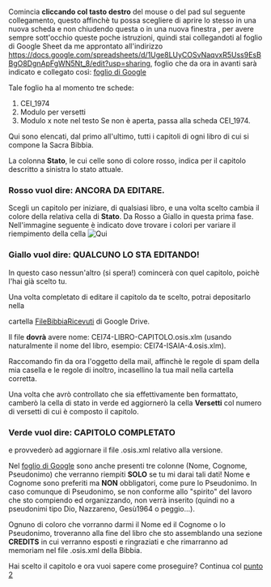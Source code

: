 Comincia **cliccando col tasto destro** del mouse o del pad sul seguente collegamento, questo affinchè tu possa scegliere di 
aprire lo stesso in una nuova scheda e non chiudendo questa o in una nuova finestra , per avere sempre sott'occhio queste
poche istruzioni, quindi stai collegandoti al foglio di Google Sheet da me approntato all'indirizzo
https://docs.google.com/spreadsheets/d/1Uge8LUyCOSvNaqvxR5Uss9EsBBgO8DgnApFgWN5Nt_8/edit?usp=sharing, foglio che da ora in avanti 
sarà indicato e collegato così: [foglio di Google](https://docs.google.com/spreadsheets/d/1Uge8LUyCOSvNaqvxR5Uss9EsBBgO8DgnApFgWN5Nt_8/edit?usp=sharing)

Tale foglio ha al momento tre schede:
1. CEI_1974
2. Modulo per versetti
3. Modulo x note nel testo
Se non è aperta, passa alla scheda CEI_1974.

Qui sono elencati, dal primo all'ultimo, tutti i capitoli di ogni libro di cui si compone
la Sacra Bibbia.

La colonna **Stato**, le cui celle sono di colore rosso, indica per il capitolo descritto a sinistra lo stato attuale.

### Rosso vuol dire: ANCORA DA EDITARE.

Scegli un capitolo per iniziare, di qualsiasi libro, e una volta scelto cambia il colore della relativa cella di **Stato**.
Da Rosso a Giallo in questa prima fase. Nell'immagine seguente è indicato dove trovare i colori per variare il riempimento
della cella ![Qui](https://github.com/EmanueleTinari/EmanueleTinari/blob/OSIS_ITA_and_LAT_books/immagini/ColoreRiempimento.jpg?raw=true)

### Giallo vuol dire: QUALCUNO LO STA EDITANDO!

In questo caso nessun'altro (si spera!) comincerà con quel capitolo, poichè l'hai già scelto tu.

Una volta completato di editare il capitolo da te scelto, potrai depositarlo nella

cartella [FileBibbiaRicevuti](https://drive.google.com/drive/folders/1mTenyN9zn9AHPp9KP7zvtTfQUsybGZcB?usp=sharing) di Google Drive.

Il file **dovrà** avere nome: CEI74-LIBRO-CAPITOLO.osis.xlm (usando naturalmente il nome del libro, esempio: CEI74-ISAIA-4.osis.xlm).

Raccomando fin da ora l'oggetto della mail, affinchè le regole di spam della mia casella e le regole di inoltro, incasellino la tua
mail nella cartella corretta.

Una volta che avrò controllato che sia effettivamente ben formattato, camberò la cella di stato in verde ed aggiornerò la cella
**Versetti** col numero di versetti di cui è composto il capitolo.

### Verde vuol dire: CAPITOLO COMPLETATO

e provvederò ad aggiornare il file .osis.xml relativo alla versione.

Nel [foglio di Google](https://docs.google.com/spreadsheets/d/1Uge8LUyCOSvNaqvxR5Uss9EsBBgO8DgnApFgWN5Nt_8/edit?usp=sharing) sono anche presenti tre colonne (Nome, Cognome, Pseudonimo) che verranno riempiti **SOLO** se tu mi darai tali dati!
Nome e Cognome sono preferiti ma **NON** obbligatori, come pure lo Pseudonimo.
In caso comunque di Pseudonimo, se non conforme allo "spirito" del lavoro che sto compiendo ed organizzando, non verrà inserito (quindi no
a pseudonimi tipo Dio, Nazzareno, Gesù1964 o peggio...).

Ognuno di coloro che vorranno darmi il Nome ed il Cognome o lo Pseudonimo, troveranno alla fine del libro che sto assemblando una sezione
**CREDITS** in cui verranno esposti e ringraziati e che rimarranno ad memoriam nel file .osis.xml della Bibbia.

Hai scelto il capitolo e ora vuoi sapere come proseguire? Continua col [punto 2](https://github.com/EmanueleTinari/EmanueleTinari/blob/OSIS_ITA_and_LAT_books/02_Secondo.md)
